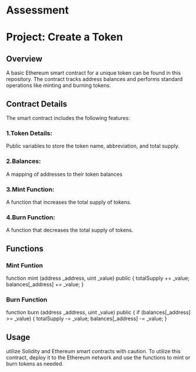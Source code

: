 # Assessment
# Project: Create a Token
## Overview
A basic Ethereum smart contract for a unique token can be found in this repository. The contract tracks address balances and performs standard operations like minting and burning tokens.
## Contract Details
The smart contract includes the following features:
### 1.Token Details:
Public variables to store the token name, abbreviation, and total supply.
### 2.Balances:
A mapping of addresses to their token balances
### 3.Mint Function:
A function that increases the total supply of tokens.
### 4.Burn Function:
A function that decreases the total supply of tokens.
## Functions
### Mint Funtion
function mint (address _address, uint _value) public {
        totalSupply += _value;
        balances[_address] += _value;
        }
### Burn Function
function burn (address _address, uint _value) public {
        if (balances[_address] >= _value) {
            totalSupply -= _value;
            balances[_address] -= _value;
        }
## Usage
utilize Solidity and Ethereum smart contracts with caution. To utilize this contract, deploy it to the Ethereum network and use the functions to mint or burn tokens as needed.
